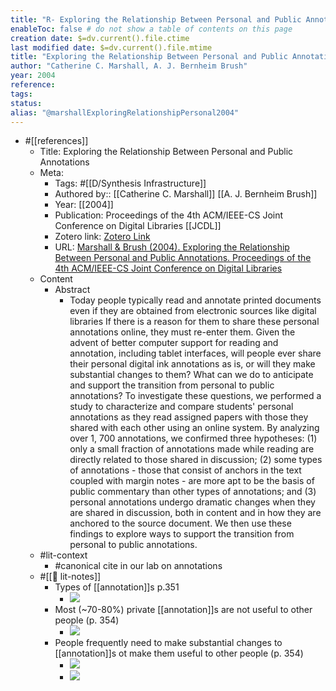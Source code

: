```yaml
---
title: "R- Exploring the Relationship Between Personal and Public Annotations"
enableToc: false # do not show a table of contents on this page
creation date: $=dv.current().file.ctime
last modified date: $=dv.current().file.mtime
title: "Exploring the Relationship Between Personal and Public Annotations"
author: "Catherine C. Marshall, A. J. Bernheim Brush"
year: 2004
reference: 
tags: 
status: 
alias: "@marshallExploringRelationshipPersonal2004"
---
```

- #[[references]]
    - Title: Exploring the Relationship Between Personal and Public Annotations
    - Meta:
        - Tags:  #[[D/Synthesis Infrastructure]]
        - Authored by:: [[Catherine C. Marshall]] [[A. J. Bernheim Brush]] 
        - Year: [[2004]]
        - Publication: Proceedings of the 4th ACM/IEEE-CS Joint Conference on Digital Libraries [[JCDL]]
        - Zotero link: [Zotero Link](zotero://select/items/1_EAVXHK8H)
        - URL: [Marshall & Brush (2004). Exploring the Relationship Between Personal and Public Annotations. Proceedings of the 4th ACM/IEEE-CS Joint Conference on Digital Libraries](http://doi.acm.org/10.1145/996350.996432)
    - Content
        - Abstract
            - Today people typically read and annotate printed documents even if they are obtained from electronic sources like digital libraries If there is a reason for them to share these personal annotations online, they must re-enter them. Given the advent of better computer support for reading and annotation, including tablet interfaces, will people ever share their personal digital ink annotations as is, or will they make substantial changes to them? What can we do to anticipate and support the transition from personal to public annotations? To investigate these questions, we performed a study to characterize and compare students' personal annotations as they read assigned papers with those they shared with each other using an online system. By analyzing over 1, 700 annotations, we confirmed three hypotheses: (1) only a small fraction of annotations made while reading are directly related to those shared in discussion; (2) some types of annotations - those that consist of anchors in the text coupled with margin notes - are more apt to be the basis of public commentary than other types of annotations; and (3) personal annotations undergo dramatic changes when they are shared in discussion, both in content and in how they are anchored to the source document. We then use these findings to explore ways to support the transition from personal to public annotations.
    - #lit-context
        - #canonical cite in our lab on annotations
    - #[[📝 lit-notes]]
        - Types of [[annotation]]s p.351
            - ![](https://firebasestorage.googleapis.com/v0/b/firescript-577a2.appspot.com/o/imgs%2Fapp%2Fmegacoglab%2F_UKK-Yjrcn?alt=media&token=79854c40-f7a2-4673-be57-642006212805)
        - Most (~70-80%) private [[annotation]]s are not useful to other people (p. 354)
            - ![](https://firebasestorage.googleapis.com/v0/b/firescript-577a2.appspot.com/o/imgs%2Fapp%2Fmegacoglab%2FP8xVLNi95c?alt=media&token=c43ee13b-f30e-4b33-a701-4c4a7be09eee)
        - People frequently need to make substantial changes to [[annotation]]s ot make them useful to other people (p. 354)
            - ![](https://firebasestorage.googleapis.com/v0/b/firescript-577a2.appspot.com/o/imgs%2Fapp%2Fmegacoglab%2F4p3Us2Yrvg?alt=media&token=b0954b0f-7664-4125-b109-3fb4f5693955)
            - ![](https://firebasestorage.googleapis.com/v0/b/firescript-577a2.appspot.com/o/imgs%2Fapp%2Fmegacoglab%2FIoe9FwtYc9?alt=media&token=70d1b6c7-634d-452d-84a1-297eb1e59783)
